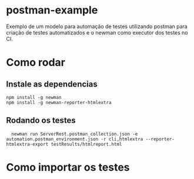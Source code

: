 # postman-example

Exemplo de um modelo para automação de testes utilizando postman para criação de testes automatizados e o newman como executor dos testes no CI.

# Como rodar

## Instale as dependencias
```
npm install -g newman
npm install -g newman-reporter-htmlextra
```

## Rodando os testes
```
  newman run ServerRest.postman_collection.json -e automation.postman_environment.json -r cli,htmlextra --reporter-htmlextra-export testResults/htmlreport.html  
```
# Como importar os testes
